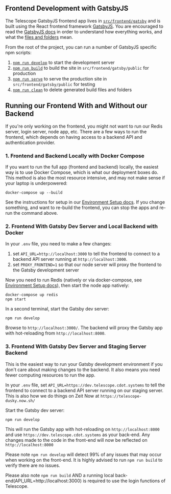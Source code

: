 ## Frontend Development with GatsbyJS

The Telescope GatsbyJS frontend app lives in [`src/frontend/gatsby`](../src/frontend/gatsby) and is
built using the React frontend framework [GatsbyJS](https://www.gatsbyjs.org/).
You are encouraged to read the [GatsbyJS docs](https://www.gatsbyjs.org/docs/)
in order to understand how everything works, and what the [files and folders](https://www.gatsbyjs.org/docs/gatsby-project-structure/#folders) mean.

From the root of the project, you can run a number of GatsbyJS specific npm scripts:

1. [`npm run develop`](https://www.gatsbyjs.org/docs/gatsby-cli/#develop) to start the development server
1. [`npm run build`](https://www.gatsbyjs.org/docs/gatsby-cli/#build) to build the site in `src/frontend/gatsby/public` for production
1. [`npm run serve`](https://www.gatsbyjs.org/docs/gatsby-cli/#serve) to serve the production site in `src/frontend/gatsby/public` for testing
1. [`npm run clean`](https://www.gatsbyjs.org/docs/gatsby-cli/#clean) to delete generated build files and folders

## Running our Frontend With and Without our Backend

If you're only working on the frontend, you might not want to run our Redis
server, login server, node app, etc. There are a few ways to run the
frontend, which depends on having access to a backend API and authentication provider.

### 1. Frontend and Backend Locally with Docker Compose

If you want to run the full app (frontend and backend) locally, the easiest way
is to use Docker Compose, which is what our deployment boxes do. This method
is also the most resource intensive, and may not make sense if your laptop
is underpowered:

```
docker-compose up --build
```

See the instructions for setup in our [Environment Setup docs](environment-setup.md).
If you change something, and want to re-build the frontend, you can stop the apps
and re-run the command above.

### 2. Frontend With Gatsby Dev Server and Local Backend with Docker

In your `.env` file, you need to make a few changes:

1. set `API_URL=http://localhost:3000` to tell the frontend to connect to a backend API server running at `http://localhost:3000`.
2. set `PROXY_FRONTEND=1` so that our node server will proxy the frontend to the Gatsby development server

Now you need to run Redis (natively or via docker-compose, see [Environment Setup docs](environment-setup.md)), then start the node app natively:

```
docker-compose up redis
npm start
```

In a second terminal, start the Gatsby dev server:

```
npm run develop
```

Browse to `http://localhost:3000/`. The backend will proxy the Gatsby app with hot-reloading from `http://localhost:8000`.

### 3. Frontend With Gatsby Dev Server and Staging Server Backend

This is the easiest way to run your Gatsby development environment if you don't
care about making changes to the backend. It also means you need fewer computing
resources to run the app.

In your `.env` file, set `API_URL=https://dev.telescope.cdot.systems` to tell
the frontend to connect to a backend API server running on our staging server.
This is also how we do things on Zeit Now at `https://telescope-dusky.now.sh/`

Start the Gatsby dev server:

```
npm run develop
```

This will run the Gatsby app with hot-reloading on `http://localhost:8000` and
use `https://dev.telescope.cdot.systems` as your back-end. Any changes made to the code in the front-end will now be reflected on `http://localhost:8000`

Please note `npm run develop` will detect 99% of any issues that may occur when working on the front-end. It is highly advised to run `npm run build` to verify there are no issues.

Please also note `npm run build` AND a running local back-end(API_URL=http://localhost:3000) is required to use the login functions of Telescope.
